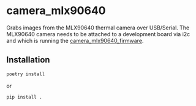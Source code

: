 # camera_mlx90640

Grabs images from the MLX90640 thermal camera over USB/Serial.  The MLX90640
camera needs to be attached to a development board via i2c and which is running
the [camera_mlx90640_firmware](https://github.com/willdickson/camera_mlx90640_firmware).

## Installation
```bash
poetry install
```
or 
```bash
pip install .
```



